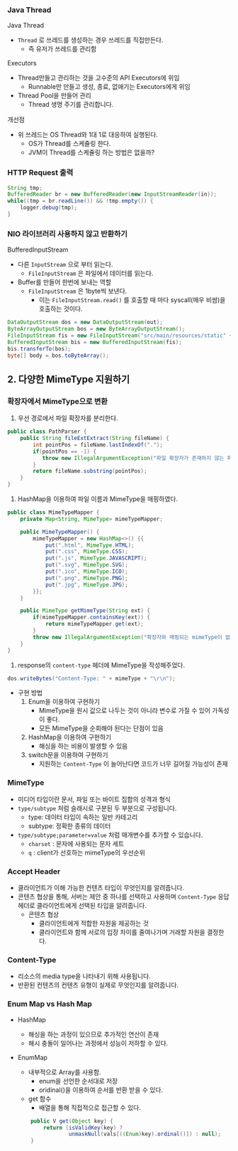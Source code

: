### Java Thread

Java Thread

- `Thread` 로 쓰레드를 생성하는 경우 쓰레드를 직접만든다.
    - 즉 유저가 쓰레드를 관리함

Executors

- Thread만들고 관리하는 것을 고수준의 API Executors에 위임
    - Runnable만 만들고 생성, 종료, 없애기는 Executors에게 위임
- Thread Pool을 만들어 관리
    - Thread 생명 주기를 관리합니다.

개선점

- 위 쓰레드는 OS Thread와 1대 1로 대응하여 실행된다.
    - OS가 Thread를 스케쥴링 한다.
    - JVM이 Thread를 스케쥴링 하는 방법은 없을까?

### HTTP Request 출력

```java
String tmp;
BufferedReader br = new BufferedReader(new InputStreamReader(in));
while((tmp = br.readLine()) && !tmp.empty()) {
	logger.debug(tmp);
}
```

### NIO 라이브러리 사용하지 않고 반환하기

BufferedInputStream

- 다른 `InputStream` 으로 부터 읽는다.
    - `FileInputStream` 은 파일에서 데이터를 읽는다.
- Buffer를 만들어 한번에 보내는 역할
    - `FileInputStream` 은 1byte씩 보낸다.
        - 이는 `FileInputStream.read()` 를 호출할 때 마다 syscall(매우 비쌈)을 호출하는 것이다.

```java
DataOutputStream dos = new DataOutputStream(out);
ByteArrayOutputStream bos = new ByteArrayOutputStream();
FileInputStream fis = new FileInputStream("src/main/resources/static" + request.getPath());
BufferedInputStream bis = new BufferedInputStream(fis);
bis.transferTo(bos);
byte[] body = bos.toByteArray();
```
## 2. 다양한 MimeType 지원하기

### 확장자에서 MimeType으로 변환

1. 우선 경로에서 파일 확장자를 분리한다.

```java
public class PathParser {
    public String fileExtExtract(String fileName) {
        int pointPos = fileName.lastIndexOf(".");
        if(pointPos == -1) {
           throw new IllegalArgumentException("파일 확장자가 존재하지 않는 파일 이름입니다.");
        }
        return fileName.substring(pointPos);
    }
}
```

1. HashMap을 이용하여 파일 이름과 MimeType을 매핑하였다.

```java
public class MimeTypeMapper {
    private Map<String, MimeType> mimeTypeMapper;

    public MimeTypeMapper() {
        mimeTypeMapper = new HashMap<>() {{
            put(".html", MimeType.HTML);
            put(".css", MimeType.CSS);
            put(".js", MimeType.JAVASCRIPT);
            put(".svg", MimeType.SVG);
            put(".ico", MimeType.ICO);
            put(".png", MimeType.PNG);
            put(".jpg", MimeType.JPG);
        }};
    }

    public MimeType getMimeType(String ext) {
        if(mimeTypeMapper.containsKey(ext)) {
            return mimeTypeMapper.get(ext);
        }
        throw new IllegalArgumentException("확장자와 매핑되는 mimeType이 없습니다.");
    }
}
```

1. response의 `content-type` 헤더에 MimeType을 작성해주었다.

```java
dos.writeBytes("Content-Type: " + mimeType + "\r\n");
```

- 구현 방법
    1. Enum을 이용하여 구현하기
        - MimeType을 원시 값으로 나두는 것이 아니라 변수로 가질 수 있어 가독성이 좋다.
        - 모든 MimeType을 순회해야 된다는 단점이 있음
    2. HashMap을 이용하여 구현하기
        - 해싱을 하는 비용이 발생할 수 있음
    3. switch문을 이용하여 구현하기
        - 지원하는 `Content-Type` 이 늘어난다면 코드가 너무 길어질 가능성이 존재

### MimeType

- 미디어 타입이란 문서, 파일 또는 바이트 집합의 성격과 형식
- `type/subtype` 처럼 슬래시로 구분된 두 부분으로 구성됩니다.
    - type: 데이터 타입이 속하는 일반 카테고리
    - subtype: 정확한 종류의 데이터
- `type/subtype;parameter=value` 처럼 매개변수를 추가할 수 있습니다.
    - `charset` : 문자에 사용되는 문자 세트
    - `q` : client가 선호하는 mimeType의 우선순위

### Accept Header

- 클라이언트가 이해 가능한 컨텐츠 타입이 무엇인지를 알려줍니다.
- 콘텐츠 협상을 통해, 서버는 제안 중 하나를 선택하고 사용하며 `Content-Type` 응답 헤더로 클라이언트에게 선택된 타입을 알려줍니다.
    - 콘텐츠 협상
        - 클라이언트에게 적합한 자원을 제공하는 것
        - 클라이언트와 함께 서로의 입장 차이를 줄여나가며 거래할 자원을 결정한다.

### Content-Type

- 리소스의 media type을 나타내기 위해 사용됩니다.
- 반환된 컨텐츠의 컨텐츠 유형이 실제로 무엇인지를 알려줍니다.

### Enum Map vs Hash Map

- HashMap
    - 해싱을 하는 과정이 있으므로 추가적인 연산이 존재
    - 해시 충돌이 일어나는 과정에서 성능이 저하할 수 있다.
- EnumMap
    - 내부적으로 Array를 사용함.
        - enum을 선언한 순서대로 저장
        - oridinal()을 이용하여 순서를 반환 받을 수 있다.
    - get 함수
        - 배열을 통해 직접적으로 접근할 수 있다.
    
    ```java
        public V get(Object key) {
            return (isValidKey(key) ?
                    unmaskNull(vals[((Enum)key).ordinal()]) : null);
        }
    ```
